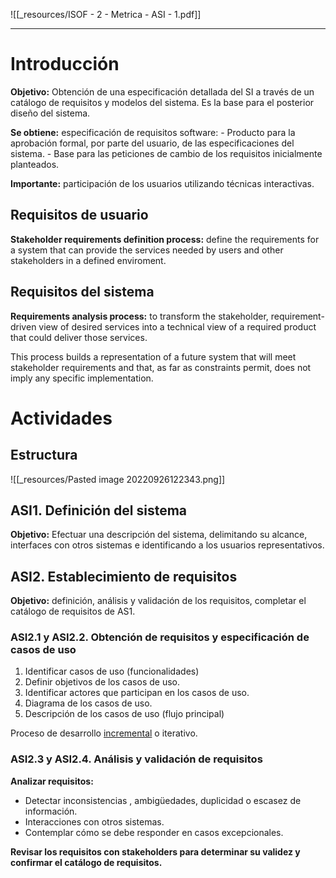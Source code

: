 
![[_resources/ISOF - 2 - Metrica - ASI - 1.pdf]]

---
# Introducción
**Objetivo:** Obtención de una especificación detallada del SI a través de un catálogo de requisitos y modelos del sistema.
Es la base para el posterior diseño del sistema.

**Se obtiene:** especificación de requisitos software:
	- Producto para la aprobación formal, por parte del usuario, de las especificaciones del sistema.
	- Base para las peticiones de cambio de los requisitos inicialmente planteados.

**Importante:** participación de los usuarios utilizando técnicas interactivas.

## Requisitos de usuario
**Stakeholder requirements definition process:** define the requirements for a system that can provide the services needed by users and other stakeholders in a defined enviroment.

## Requisitos del sistema
**Requirements analysis process:** to transform the stakeholder, requirement-driven view of desired services into a technical view of a required product that could deliver those services.

This process builds a representation of a future system that will meet stakeholder requirements and that, as far as constraints permit, does not imply any specific implementation.

# Actividades
## Estructura
![[_resources/Pasted image 20220926122343.png]]

## ASI1. Definición del sistema
**Objetivo:** Efectuar una descripción del sistema, delimitando su alcance, interfaces con otros sistemas e identificando a los usuarios representativos.

## ASI2. Establecimiento de requisitos
**Objetivo:** definición, análisis y validación de los requisitos, completar el catálogo de requisitos de AS1.

### ASI2.1 y ASI2.2. Obtención de requisitos y especificación de casos de uso
1. Identificar casos de uso (funcionalidades)
2. Definir objetivos de los casos de uso.
3. Identificar actores que participan en los casos de uso.
4. Diagrama de los casos de uso.
5. Descripción de los casos de uso (flujo principal)

Proceso de desarrollo <u>incremental</u> o iterativo.

### ASI2.3 y ASI2.4. Análisis y validación de requisitos
**Analizar requisitos:**
- Detectar inconsistencias , ambigüedades, duplicidad o escasez de información.
- Interacciones con otros sistemas.
- Contemplar cómo se debe responder en casos excepcionales.

**Revisar los requisitos con stakeholders para determinar su validez y confirmar el catálogo de requisitos.**




